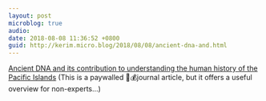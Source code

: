 ```yaml
---
layout: post
microblog: true
audio: 
date: 2018-08-08 11:36:52 +0800
guid: http://kerim.micro.blog/2018/08/08/ancient-dna-and.html
---
```

[Ancient DNA and its contribution to understanding the human history of the Pacific Islands](https://onlinelibrary.wiley.com/doi/abs/10.1002/arco.5165) (This is a paywalled 🔐💰journal article, but it offers a useful overview for non-experts…)
